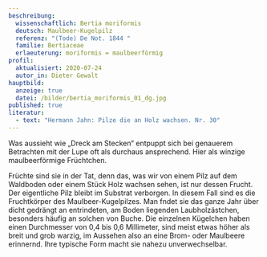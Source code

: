 ```yaml
---
beschreibung:
  wissenschaftlich: Bertia moriformis
  deutsch: Maulbeer-Kugelpilz
  referenz: "(Tode) De Not. 1844 "
  familie: Bertiaceae
  erlaeuterung: moriformis = maulbeerförmig
profil:
  aktualisiert: 2020-07-24
  autor_in: Dieter Gewalt
hauptbild:
  anzeige: true
  datei: /bilder/bertia_moriformis_01_dg.jpg
published: true
literatur:
  - text: "Hermann Jahn: Pilze die an Holz wachsen. Nr. 30"
---
```

Was aussieht wie „Dreck am Stecken“ entpuppt sich bei genauerem Betrachten mit der Lupe oft als durchaus ansprechend. Hier als winzige maulbeerförmige Früchtchen.

Früchte sind sie in der Tat, denn das, was wir von einem Pilz auf dem Waldboden oder einem Stück Holz wachsen sehen, ist nur dessen Frucht. Der eigentliche Pilz bleibt im Substrat verborgen. In diesem Fall sind es die Fruchtkörper des Maulbeer-Kugelpilzes. Man fndet sie das ganze Jahr über dicht gedrängt an entrindeten, am Boden liegenden Laubholzästchen, besonders häufig an solchen von Buche.
Die einzelnen Kügelchen haben einen Durchmesser von 0,4 bis 0,6 Millimeter, sind meist etwas höher als breit und grob warzig, im Aussehen also an eine Brom- oder Maulbeere erinnernd. Ihre typische Form macht sie nahezu unverwechselbar.

